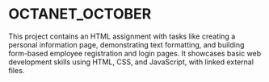# OCTANET_OCTOBER
This project contains an HTML assignment with tasks like creating a personal information page, demonstrating text formatting, and building form-based employee registration and login pages. It showcases basic web development skills using HTML, CSS, and JavaScript, with linked external files.
